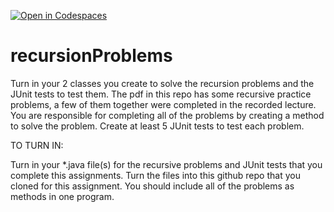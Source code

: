 [![Open in Codespaces](https://classroom.github.com/assets/launch-codespace-2972f46106e565e64193e422d61a12cf1da4916b45550586e14ef0a7c637dd04.svg)](https://classroom.github.com/open-in-codespaces?assignment_repo_id=16752358)
# recursionProblems
Turn in your 2 classes you create to solve the recursion problems and the JUnit tests to test them.
The pdf in this repo has some recursive practice problems, a few of them together were completed in the recorded lecture. 
You are responsible for completing all of the problems by creating a method to solve the problem.  Create at least 5 JUnit tests to test each problem.


TO TURN IN:

Turn in your *.java file(s) for the recursive problems and JUnit tests that you complete this assignments. 
Turn the files into this github repo that you cloned for this assignment.
You should include all of the problems as methods in one program.
